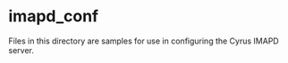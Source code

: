 imapd_conf
==========

Files in this directory are samples for use in configuring the Cyrus
IMAPD server.
